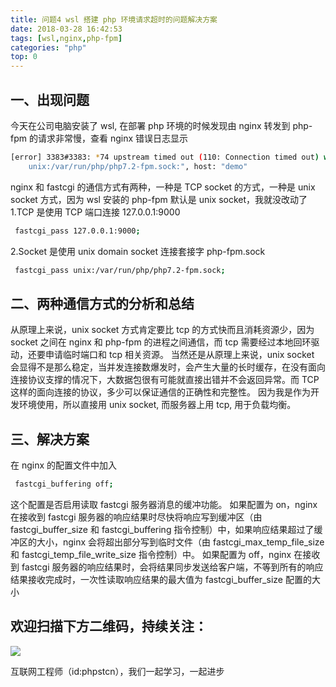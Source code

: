 ```yaml
---
title: 问题4 wsl 搭建 php 环境请求超时的问题解决方案
date: 2018-03-28 16:42:53
tags: [wsl,nginx,php-fpm]
categories: "php"
top: 0
---
```


## 一、出现问题

今天在公司电脑安装了 wsl, 在部署 php 环境的时候发现由 nginx 转发到 php-fpm 的请求非常慢，查看 nginx 错误日志显示

```bash
[error] 3383#3383: *74 upstream timed out (110: Connection timed out) while reading upstream, client: 127.0.0.1, server: demo, request: "POST /pms/login HTTP/1.1", upstream: "fastcgi://
    unix:/var/run/php/php7.2-fpm.sock:", host: "demo"
```

nginx 和 fastcgi 的通信方式有两种，一种是 TCP socket 的方式，一种是 unix socket 方式，因为 wsl 安装的 php-fpm 默认是 unix socket，我就没改动了
1.TCP 是使用 TCP 端口连接 127.0.0.1:9000

``` bash
 fastcgi_pass 127.0.0.1:9000;
```

2.Socket 是使用 unix domain socket 连接套接字 php-fpm.sock

``` bash
 fastcgi_pass unix:/var/run/php/php7.2-fpm.sock;
```

## 二、两种通信方式的分析和总结

从原理上来说，unix socket 方式肯定要比 tcp 的方式快而且消耗资源少，因为 socket 之间在 nginx 和 php-fpm 的进程之间通信，而 tcp 需要经过本地回环驱动，还要申请临时端口和 tcp 相关资源。
当然还是从原理上来说，unix socket 会显得不是那么稳定，当并发连接数爆发时，会产生大量的长时缓存，在没有面向连接协议支撑的情况下，大数据包很有可能就直接出错并不会返回异常。而 TCP 这样的面向连接的协议，多少可以保证通信的正确性和完整性。
因为我是作为开发环境使用，所以直接用 unix socket, 而服务器上用 tcp, 用于负载均衡。

## 三、解决方案

在 nginx 的配置文件中加入

```bash
 fastcgi_buffering off;
```

这个配置是否启用读取 fastcgi 服务器消息的缓冲功能。 如果配置为 on，nginx 在接收到 fastcgi 服务器的响应结果时尽快将响应写到缓冲区（由 fastcgi_buffer_size 和 fastcgi_buffering 指令控制）中，如果响应结果超过了缓冲区的大小，nginx 会将超出部分写到临时文件（由 fastcgi_max_temp_file_size 和 fastcgi_temp_file_write_size 指令控制）中。 如果配置为 off，nginx 在接收到 fastcgi 服务器的响应结果时，会将结果同步发送给客户端，不等到所有的响应结果接收完成时，一次性读取响应结果的最大值为 fastcgi_buffer_size 配置的大小

## 欢迎扫描下方二维码，持续关注：

![](https://ww1.sinaimg.cn/large/a616b9a4gy1g4xzv954a4j20760763yo.jpg)

互联网工程师（id:phpstcn），我们一起学习，一起进步
